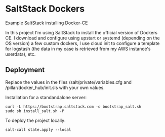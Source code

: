 # SaltStack Dockers
Example SaltStack installing Docker-CE

In this project I'm using SaltStack to install the official version of Dockers CE. I download and configure using upstart or systemd (depending on the OS version) a few custom dockers, I use cloud init to configure a template for logstash (the data in my case is retrieved from my AWS instance's userdata), etc.

## Deployment
Replace the values in the files /salt/private/variables.cfg and /pillar/docker_hub/init.sls with your own values.

Installation for a standandalone server:
```
curl -L https://bootstrap.saltstack.com -o bootstrap_salt.sh
sudo sh install_salt.sh -P
```

To deploy the project locally:
```
salt-call state.apply --local
```
